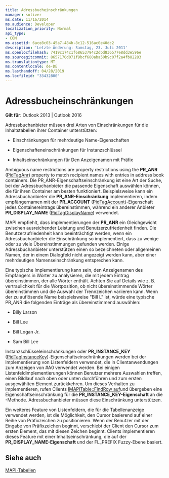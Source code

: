 ```yaml
---
title: Adressbucheinschränkungen
manager: soliver
ms.date: 11/16/2014
ms.audience: Developer
localization_priority: Normal
api_type:
- COM
ms.assetid: 6ace8c03-45a7-484b-8c12-516ac0e40dc2
description: 'Letzte Änderung: Samstag, 23. Juli 2011'
ms.openlocfilehash: 7419c174c1f68653794c2dbd836577e8dd3e596e
ms.sourcegitcommit: 8657170d071f9bcf680aba50b9c07f2a4fb82283
ms.translationtype: MT
ms.contentlocale: de-DE
ms.lasthandoff: 04/28/2019
ms.locfileid: "33432800"
---
```

# <a name="address-book-restrictions"></a>Adressbucheinschränkungen

  
  
**Gilt für**: Outlook 2013 | Outlook 2016 
  
Adressbuchanbieter müssen drei Arten von Einschränkungen für die Inhaltstabellen ihrer Container unterstützen:
  
- Einschränkungen für mehrdeutige Name-Eigenschaften
    
- Eigenschafteneinschränkungen für Instanzschlüssel
    
- Inhaltseinschränkungen für Den Anzeigenamen mit Präfix
    
Ambiguous name restrictions are property restrictions using the **PR_ANR** ([PidTagAnr](pidtaganr-canonical-property.md)) property to match recipient names with entries in address book containers. Die  PR_ANR-Eigenschaftseinschränkung ist eine Art der Suche, bei der Adressbuchanbieter die passende Eigenschaft auswählen können, die für ihren Container am besten funktioniert. Beispielsweise kann ein Adressbuchanbieter die **PR_ANR-Einschränkung** implementieren, indem empfängernamen mit der **PR_ACCOUNT** ([PidTagAccount](pidtagaccount-canonical-property.md))-Eigenschaft jedes Containereintrags übereinstimmen, während ein anderer Anbieter **PR_DISPLAY_NAME** ([PidTagDisplayName](pidtagdisplayname-canonical-property.md)) verwendet.
  
MAPI empfiehlt, dass implementierungen der **PR_ANR** ein Gleichgewicht zwischen ausreichender Leistung und Benutzerzufriedenheit finden. Die Benutzerzufriedenheit kann beeinträchtigt werden, wenn ein Adressbuchanbieter die Einschränkung so implementiert, dass zu wenige oder zu viele Übereinstimmungen gefunden werden. Einige Adressbuchanbieter unterstützen einen so bezeichneten oder allgemeinen Namen, der in einem Dialogfeld nicht angezeigt werden kann, aber einer mehrdeutigen Namenseinschränkung entsprechen kann. 
  
Eine typische Implementierung kann sein, den Anzeigenamen des Empfängers in Wörter zu analysieren, die mit jedem Eintrag übereinstimmen, der alle Wörter enthält. Achten Sie auf Details wie z. B. vertraulichkeit für die Wortposition, ob nicht übereinstimmende Wörter übereinstimmen und die Auswahl der Trennzeichen variieren kann. Wenn der zu auflösende Name beispielsweise "Bill L"  ist, würde eine typische PR_ANR die folgenden Einträge als übereinstimmend auswählen: 
  
- Billy Larson
    
- Bill Lee
    
- Bill Logan Jr. 
    
- Sam Bill Lee
    
Instanzschlüsseleinschränkungen oder **PR_INSTANCE_KEY** ([PidTagInstanceKey](pidtaginstancekey-canonical-property.md))-Eigenschaftseinschränkungen werden bei der Implementierung von Listenfeldern verwendet, die in Clientanwendungen zum Anzeigen von #A0 verwendet werden. Bei einigen Listenfeldimplementierungen können Benutzer mehrere Auswahlen treffen, einen Bildlauf nach oben oder unten durchführen und zum ersten ausgewählten Element zurückkehren. Um dieses Verhalten zu implementieren, rufen Clients [IMAPITable::FindRow auf](imapitable-findrow.md)und übergeben eine Eigenschaftseinschränkung für die **PR_INSTANCE_KEY-Eigenschaft** an die -Methode. Adressbuchanbieter müssen diese Einschränkung unterstützen. 
  
Ein weiteres Feature von Listenfeldern, die für die Tabellenanzeige verwendet werden, ist die Möglichkeit, den Cursor basierend auf einer Reihe von Präfixzeichen zu positionieren. Wenn der Benutzer mit der Eingabe von Präfixzeichen beginnt, verschiebt der Client den Cursor zum ersten Element, das mit diesen Zeichen beginnt. Clients implementieren dieses Feature mit einer Inhaltseinschränkung, die auf der **PR_DISPLAY_NAME-Eigenschaft** und der FL_PREFIX Fuzzy-Ebene basiert. 
  
## <a name="see-also"></a>Siehe auch



[MAPI-Tabellen](mapi-tables.md)

